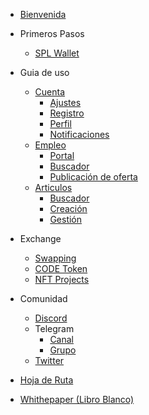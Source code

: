 * [Bienvenida](README.md) <!-- need to work in this -->


* Primeros Pasos
  * [SPL Wallet](./getting-started/spl-wallet.md)


* Guia de uso
  * [Cuenta]()
    * [Ajustes](./guides/account/settings.md)
    * [Registro](./guides/account/signup.md)
    * [Perfil](./guides/account/profile.md)
    * [Notificaciones](./guides/account/notification.md)
  * [Empleo]()
    * [Portal](./guides/jobs/board.md)
    * [Buscador](./guides/jobs/search-engine.md)
    * [Publicación de oferta](./guides/jobs/job-post.md)
  * [Articulos]()
    * [Buscador](./guides/blog/search-engine.md)
    * [Creación](./guides/blog/blogpost.md)
    * [Gestión](./guides/blog/posts-management.md)


* Exchange
  * [Swapping](./exchange/swapping.md)
  * [CODE Token](./exchange/code-token.md)
  * [NFT Projects](./exchange/nft-projects.md)


* Comunidad
  * [Discord](https://discord.gg/eWTXzPrsJ3)
  * Telegram
    * [Canal](https://t.me/codenjobs)
    * [Grupo](https://t.me/codenjobsgroup)
  * [Twitter](https://twitter.com/codenjobs)


* [Hoja de Ruta](./roadmap.md)
* [Whithepaper (Libro Blanco)](https://www.codenjobs.com/company/whitepaper)

<!-- badges -->

<!-- [![License](https://img.shields.io/badge/License-MIT-yellow.svg)](LICENSE) -->